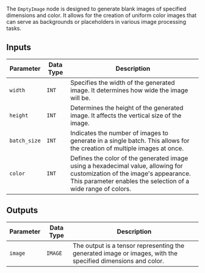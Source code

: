 The `EmptyImage` node is designed to generate blank images of specified dimensions and color. It allows for the creation of uniform color images that can serve as backgrounds or placeholders in various image processing tasks.

## Inputs

| Parameter | Data Type | Description |
|-----------|-------------|-------------|
| `width`   | `INT`      | Specifies the width of the generated image. It determines how wide the image will be. |
| `height`  | `INT`      | Determines the height of the generated image. It affects the vertical size of the image. |
| `batch_size` | `INT` | Indicates the number of images to generate in a single batch. This allows for the creation of multiple images at once. |
| `color`   | `INT`      | Defines the color of the generated image using a hexadecimal value, allowing for customization of the image's appearance. This parameter enables the selection of a wide range of colors. |

## Outputs

| Parameter | Data Type | Description |
|-----------|-------------|-------------|
| `image`   | `IMAGE`    | The output is a tensor representing the generated image or images, with the specified dimensions and color. |
